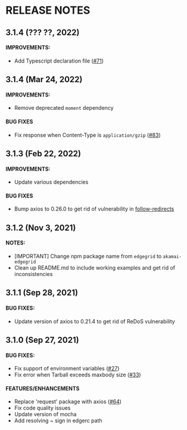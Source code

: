 # RELEASE NOTES

## 3.1.4 (??? ??, 2022)

#### IMPROVEMENTS:
* Add Typescript declaration file ([#71](https://github.com/akamai/AkamaiOPEN-edgegrid-node/issues/71))

## 3.1.4 (Mar 24, 2022)

#### IMPROVEMENTS:
* Remove deprecated `moment` dependency

#### BUG FIXES
* Fix response when Content-Type is `application/gzip` ([#83](https://github.com/akamai/AkamaiOPEN-edgegrid-node/issues/83))

## 3.1.3 (Feb 22, 2022)

#### IMPROVEMENTS:
* Update various dependencies

#### BUG FIXES
* Bump axios to 0.26.0 to get rid of vulnerability in [follow-redirects](https://security.snyk.io/vuln/SNYK-JS-FOLLOWREDIRECTS-2396346)

## 3.1.2 (Nov 3, 2021)

#### NOTES:
* [IMPORTANT] Change npm package name from `edgegrid` to `akamai-edgegrid`
* Clean up README.md to include working examples and get rid of inconsistencies

## 3.1.1 (Sep 28, 2021)

#### BUG FIXES:
* Update version of axios to 0.21.4 to get rid of ReDoS vulnerability

## 3.1.0 (Sep 27, 2021)

#### BUG FIXES:
* Fix support of environment variables ([#27](https://github.com/akamai/AkamaiOPEN-edgegrid-node/issues/27))
* Fix error when Tarball exceeds maxbody size ([#33](https://github.com/akamai/cli-edgeworkers/issues/33))

#### FEATURES/ENHANCEMENTS
* Replace 'request' package with axios ([#64](https://github.com/akamai/AkamaiOPEN-edgegrid-node/issues/64))
* Fix code quality issues
* Update version of mocha
* Add resolving ~ sign in edgerc path
